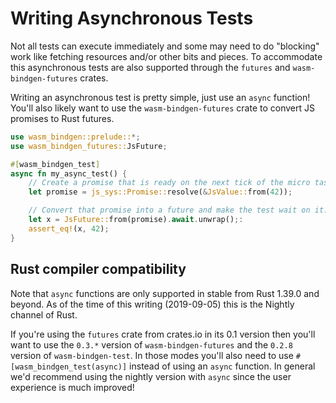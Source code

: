 # Writing Asynchronous Tests

Not all tests can execute immediately and some may need to do "blocking" work
like fetching resources and/or other bits and pieces. To accommodate this
asynchronous tests are also supported through the `futures` and
`wasm-bindgen-futures` crates.

Writing an asynchronous test is pretty simple, just use an `async` function!
You'll also likely want to use the `wasm-bindgen-futures` crate to convert JS
promises to Rust futures.

```rust
use wasm_bindgen::prelude::*;
use wasm_bindgen_futures::JsFuture;

#[wasm_bindgen_test]
async fn my_async_test() {
    // Create a promise that is ready on the next tick of the micro task queue.
    let promise = js_sys::Promise::resolve(&JsValue::from(42));

    // Convert that promise into a future and make the test wait on it.
    let x = JsFuture::from(promise).await.unwrap();:
    assert_eq!(x, 42);
}
```

## Rust compiler compatibility

Note that `async` functions are only supported in stable from Rust 1.39.0 and
beyond. As of the time of this writing (2019-09-05) this is the Nightly channel
of Rust.

If you're using the `futures` crate from crates.io in its 0.1 version then
you'll want to use the `0.3.*` version of `wasm-bindgen-futures` and the `0.2.8`
version of `wasm-bindgen-test`. In those modes you'll also need to use
`#[wasm_bindgen_test(async)]` instead of using an `async` function. In general
we'd recommend using the nightly version with `async` since the user experience
is much improved!
